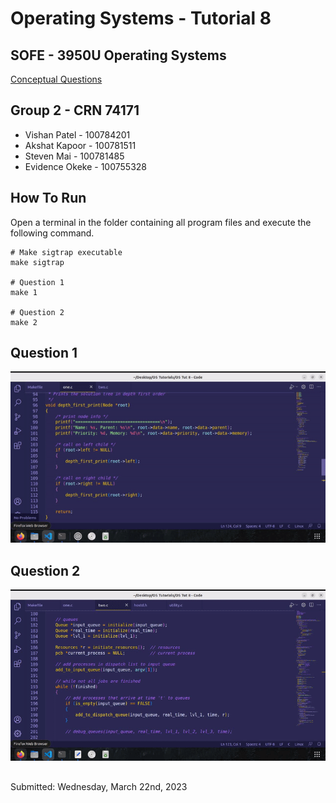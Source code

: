 # Operating Systems - Tutorial 8
## SOFE - 3950U Operating Systems
[Conceptual Questions](https://github.com/23Vishan/Tutorial-8/blob/main/OS%20tutorial%208%20-%20Google%20Docs.pdf)
## Group 2 - CRN 74171
- Vishan Patel - 100784201
- Akshat Kapoor - 100781511
- Steven Mai - 100781485
- Evidence Okeke - 100755328
## How To Run
Open a terminal in the folder containing all program files and execute the following command.
```
# Make sigtrap executable
make sigtrap

# Question 1
make 1

# Question 2
make 2
```
## Question 1
![](https://github.com/23Vishan/Tutorial-8/blob/main/Images/1.gif)

## Question 2
![](https://github.com/23Vishan/Tutorial-8/blob/main/Images/2.gif)

##
Submitted: Wednesday, March 22nd, 2023
